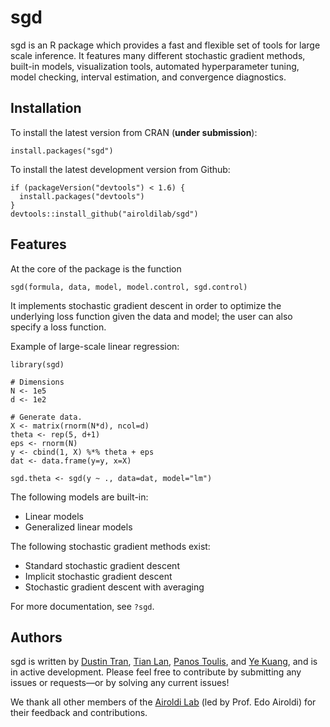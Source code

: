 # sgd

sgd is an R package which provides a fast and flexible set of tools for large
scale inference. It features many different stochastic gradient methods,
built-in models, visualization tools, automated hyperparameter tuning, model
checking, interval estimation, and convergence diagnostics.

## Installation
To install the latest version from CRAN (**under submission**):
```{R}
install.packages("sgd")
```

To install the latest development version from Github:
```{R}
if (packageVersion("devtools") < 1.6) {
  install.packages("devtools")
}
devtools::install_github("airoldilab/sgd")
```

## Features
At the core of the package is the function
```{R}
sgd(formula, data, model, model.control, sgd.control)
```
It implements stochastic gradient descent in order to optimize the underlying
loss function given the data and model; the user can also specify a loss function.

Example of large-scale linear regression:
```{R}
library(sgd)

# Dimensions
N <- 1e5
d <- 1e2

# Generate data.
X <- matrix(rnorm(N*d), ncol=d)
theta <- rep(5, d+1)
eps <- rnorm(N)
y <- cbind(1, X) %*% theta + eps
dat <- data.frame(y=y, x=X)

sgd.theta <- sgd(y ~ ., data=dat, model="lm")
```

The following models are built-in:
* Linear models
* Generalized linear models

The following stochastic gradient methods exist:
* Standard stochastic gradient descent
* Implicit stochastic gradient descent
* Stochastic gradient descent with averaging

For more documentation, see `?sgd`.

## Authors
sgd is written by [Dustin Tran](dtran@g.harvard.edu), [Tian
Lan](tianlan@g.harvard.edu), [Panos Toulis](ptoulis@fas.harvard.edu), and [Ye
Kuang](yekuang@g.harvard.edu), and is in active development. Please feel free
to contribute by submitting any issues or requests—or by solving any current
issues!

We thank all other members of the [Airoldi Lab](http://applied.stat.harvard.edu)
(led by Prof. Edo Airoldi) for their feedback and contributions.
